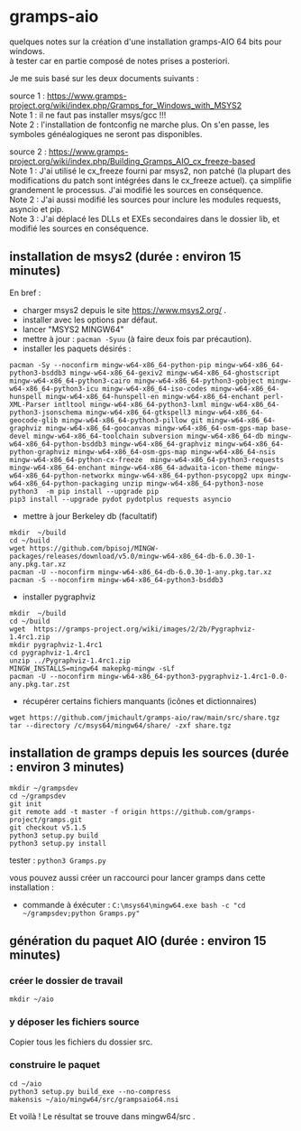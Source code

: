 # gramps-aio

quelques notes sur la création d'une installation gramps-AIO 64 bits pour windows.  
à tester car en partie composé de notes prises a posteriori.   

Je me suis basé sur les deux documents suivants :  

source 1 : <https://www.gramps-project.org/wiki/index.php/Gramps_for_Windows_with_MSYS2>  
Note 1 : il ne faut pas installer msys/gcc !!!  
Note 2 : l'installation de fontconfig ne marche plus. On s'en passe, les symboles généalogiques ne seront pas disponibles.  
  
source 2 : <https://www.gramps-project.org/wiki/index.php/Building_Gramps_AIO_cx_freeze-based>  
Note 1 : J'ai utilisé le cx_freeze fourni par msys2, non patché (la plupart des modifications du patch sont intégrées dans le cx_freeze actuel). ça simplifie grandement le processus. J'ai modifié les sources en conséquence.  
Note 2 : J'ai aussi modifié les sources pour inclure les modules requests, asyncio et pip.  
Note 3 : J'ai déplacé les DLLs et EXEs secondaires dans le dossier lib, et modifié les sources en conséquence.

## installation de msys2 (durée : environ 15 minutes)

En bref :
* charger msys2 depuis le site <https://www.msys2.org/> .
* installer avec les options par défaut. 
* lancer "MSYS2 MINGW64"
* mettre à jour : ` pacman -Syuu `  (à faire deux fois par précaution).
* installer les paquets désirés :

```
pacman -Sy --noconfirm mingw-w64-x86_64-python-pip mingw-w64-x86_64-python3-bsddb3 mingw-w64-x86_64-gexiv2 mingw-w64-x86_64-ghostscript mingw-w64-x86_64-python3-cairo mingw-w64-x86_64-python3-gobject mingw-w64-x86_64-python3-icu mingw-w64-x86_64-iso-codes mingw-w64-x86_64-hunspell mingw-w64-x86_64-hunspell-en mingw-w64-x86_64-enchant perl-XML-Parser intltool mingw-w64-x86_64-python3-lxml mingw-w64-x86_64-python3-jsonschema mingw-w64-x86_64-gtkspell3 mingw-w64-x86_64-geocode-glib mingw-w64-x86_64-python3-pillow git mingw-w64-x86_64-graphviz mingw-w64-x86_64-goocanvas mingw-w64-x86_64-osm-gps-map base-devel mingw-w64-x86_64-toolchain subversion mingw-w64-x86_64-db mingw-w64-x86_64-python-bsddb3 mingw-w64-x86_64-graphviz mingw-w64-x86_64-python-graphviz mingw-w64-x86_64-osm-gps-map mingw-w64-x86_64-nsis mingw-w64-x86_64-python-cx-freeze  mingw-w64-x86_64-python3-requests mingw-w64-x86_64-enchant mingw-w64-x86_64-adwaita-icon-theme mingw-w64-x86_64-python-networkx mingw-w64-x86_64-python-psycopg2 upx mingw-w64-x86_64-python-packaging unzip mingw-w64-x86_64-python3-nose
python3  -m pip install --upgrade pip
pip3 install --upgrade pydot pydotplus requests asyncio
```

* mettre à jour Berkeley db (facultatif)

```
mkdir  ~/build
cd ~/build
wget https://github.com/bpisoj/MINGW-packages/releases/download/v5.0/mingw-w64-x86_64-db-6.0.30-1-any.pkg.tar.xz
pacman -U --noconfirm mingw-w64-x86_64-db-6.0.30-1-any.pkg.tar.xz
pacman -S --noconfirm mingw-w64-x86_64-python3-bsddb3
```
* installer pygraphviz

```
mkdir  ~/build
cd ~/build
wget  https://gramps-project.org/wiki/images/2/2b/Pygraphviz-1.4rc1.zip
mkdir pygraphviz-1.4rc1
cd pygraphviz-1.4rc1
unzip ../Pygraphviz-1.4rc1.zip
MINGW_INSTALLS=mingw64 makepkg-mingw -sLf
pacman -U --noconfirm mingw-w64-x86_64-python3-pygraphviz-1.4rc1-0.0-any.pkg.tar.zst
```

* récupérer certains fichiers manquants (icônes et dictionnaires)

```
wget https://github.com/jmichault/gramps-aio/raw/main/src/share.tgz
tar --directory /c/msys64/mingw64/share/ -zxf share.tgz
```


## installation de gramps depuis les sources (durée : environ 3 minutes)

```
mkdir ~/grampsdev
cd ~/grampsdev
git init
git remote add -t master -f origin https://github.com/gramps-project/gramps.git
git checkout v5.1.5
python3 setup.py build
python3 setup.py install
```

tester : ` python3 Gramps.py `  
  
vous pouvez aussi créer un raccourci pour lancer gramps dans cette installation :
* commande à éxécuter : `C:\msys64\mingw64.exe bash -c "cd ~/grampsdev;python Gramps.py"`


## génération du paquet AIO (durée : environ 15 minutes)
### créer le dossier de travail
```
mkdir ~/aio
```
### y déposer les fichiers source
Copier tous les fichiers du dossier src.


### construire le paquet

```
cd ~/aio
python3 setup.py build_exe --no-compress
makensis ~/aio/mingw64/src/grampsaio64.nsi
```
 
Et voilà ! Le résultat se trouve dans mingw64/src .
